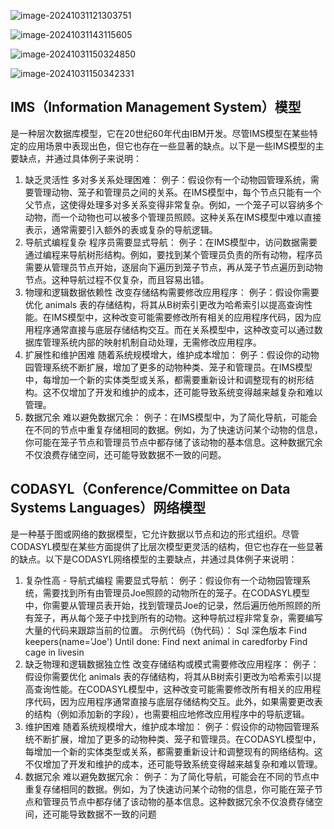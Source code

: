 ![image-20241031121303751](C:\Users\hjl\AppData\Roaming\Typora\typora-user-images\image-20241031121303751.png)

![image-20241031143115605](C:\Users\hjl\AppData\Roaming\Typora\typora-user-images\image-20241031143115605.png)

![image-20241031150324850](C:\Users\hjl\AppData\Roaming\Typora\typora-user-images\image-20241031150324850.png)

![image-20241031150342331](C:\Users\hjl\AppData\Roaming\Typora\typora-user-images\image-20241031150342331.png)

## IMS（Information Management System）模型

是一种层次数据库模型，它在20世纪60年代由IBM开发。尽管IMS模型在某些特定的应用场景中表现出色，但它也存在一些显著的缺点。以下是一些IMS模型的主要缺点，并通过具体例子来说明：

1. 缺乏灵活性
多对多关系处理困难：
例子：假设你有一个动物园管理系统，需要管理动物、笼子和管理员之间的关系。在IMS模型中，每个节点只能有一个父节点，这使得处理多对多关系变得非常复杂。例如，一个笼子可以容纳多个动物，而一个动物也可以被多个管理员照顾。这种关系在IMS模型中难以直接表示，通常需要引入额外的表或复杂的导航逻辑。
2. 导航式编程复杂
程序员需要显式导航：
例子：在IMS模型中，访问数据需要通过编程来导航树形结构。例如，要找到某个管理员负责的所有动物，程序员需要从管理员节点开始，逐层向下遍历到笼子节点，再从笼子节点遍历到动物节点。这种导航过程不仅复杂，而且容易出错。
3. 物理和逻辑数据依赖性
改变存储结构需要修改应用程序：
例子：假设你需要优化 animals 表的存储结构，将其从B树索引更改为哈希索引以提高查询性能。在IMS模型中，这种改变可能需要修改所有相关的应用程序代码，因为应用程序通常直接与底层存储结构交互。而在关系模型中，这种改变可以通过数据库管理系统内部的映射机制自动处理，无需修改应用程序。
4. 扩展性和维护困难
随着系统规模增大，维护成本增加：
例子：假设你的动物园管理系统不断扩展，增加了更多的动物种类、笼子和管理员。在IMS模型中，每增加一个新的实体类型或关系，都需要重新设计和调整现有的树形结构。这不仅增加了开发和维护的成本，还可能导致系统变得越来越复杂和难以管理。
5. 数据冗余
难以避免数据冗余：
例子：在IMS模型中，为了简化导航，可能会在不同的节点中重复存储相同的数据。例如，为了快速访问某个动物的信息，你可能在笼子节点和管理员节点中都存储了该动物的基本信息。这种数据冗余不仅浪费存储空间，还可能导致数据不一致的问题。

## CODASYL（Conference/Committee on Data Systems Languages）网络模型

是一种基于图或网络的数据模型，它允许数据以节点和边的形式组织。尽管CODASYL模型在某些方面提供了比层次模型更灵活的结构，但它也存在一些显著的缺点。以下是CODASYL网络模型的主要缺点，并通过具体例子来说明：

1. 复杂性高 - 导航式编程
  需要显式导航：
  例子：假设你有一个动物园管理系统，需要找到所有由管理员Joe照顾的动物所在的笼子。在CODASYL模型中，你需要从管理员表开始，找到管理员Joe的记录，然后遍历他所照顾的所有笼子，再从每个笼子中找到所有的动物。这种导航过程非常复杂，需要编写大量的代码来跟踪当前的位置。
  示例代码（伪代码）：
  Sql
  深色版本
  Find keepers(name='Joe')
  Until done:
    Find next animal in caredforby
    Find cage in livesin
2. 缺乏物理和逻辑数据独立性
改变存储结构或模式需要修改应用程序：
例子：假设你需要优化 animals 表的存储结构，将其从B树索引更改为哈希索引以提高查询性能。在CODASYL模型中，这种改变可能需要修改所有相关的应用程序代码，因为应用程序通常直接与底层存储结构交互。此外，如果需要更改表的结构（例如添加新的字段），也需要相应地修改应用程序中的导航逻辑。
3. 维护困难
随着系统规模增大，维护成本增加：
例子：假设你的动物园管理系统不断扩展，增加了更多的动物种类、笼子和管理员。在CODASYL模型中，每增加一个新的实体类型或关系，都需要重新设计和调整现有的网络结构。这不仅增加了开发和维护的成本，还可能导致系统变得越来越复杂和难以管理。
4. 数据冗余
难以避免数据冗余：
例子：为了简化导航，可能会在不同的节点中重复存储相同的数据。例如，为了快速访问某个动物的信息，你可能在笼子节点和管理员节点中都存储了该动物的基本信息。这种数据冗余不仅浪费存储空间，还可能导致数据不一致的问题